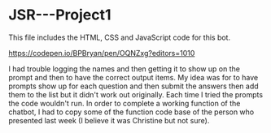 # JSR---Project1

This file includes the HTML, CSS and JavaScript code for this bot.

https://codepen.io/BPBryan/pen/OQNZxg?editors=1010

I had trouble logging the names and then getting it to show up on the prompt and then to have the correct output items.
My idea was for to have prompts show up for each question and then submit the answers then add them to the list but it didn't work out originally. Each time I tried the prompts the code wouldn't run. In order to complete a working function of the chatbot, I had to copy some of the function code base of the person who presented last week (I believe it was Christine but not sure).



